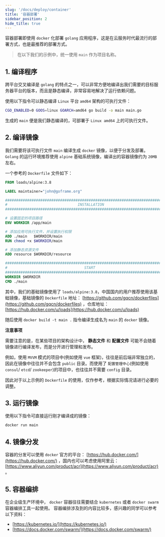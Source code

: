 ```yaml
---
slug: '/docs/deploy/container'
title: '容器部署'
sidebar_position: 2
hide_title: true
---
```


容器部署即使用 `docker` 化部署 `golang` 应用程序，这是在云服务时代最流行的部署方式，也是最推荐的部署方式。

> 在以下我们的示例中，统一使用 `main` 作为项目名称。

## 1\. 编译程序

跨平台交叉编译是 `golang` 的特点之一，可以非常方便地编译出我们需要的目标服务器平台的版本，而且是静态编译，非常容易地解决了运行依赖问题。

使用以下指令可以静态编译 `Linux` 平台 `amd64` 架构的可执行文件：

```bash
CGO_ENABLED=0 GOOS=linux GOARCH=amd64 go build -o main main.go
```

生成的 `main` 便是我们静态编译的，可部署于 `Linux amd64` 上的可执行文件。

## 2\. 编译镜像

我们需要将该可执行文件 `main` 编译生成 `docker` 镜像，以便于分发及部署。 `Golang` 的运行环境推荐使用 `alpine` 基础系统镜像，编译出的容器镜像约为 `20MB` 左右。

一个参考的 `Dockerfile` 文件如下：

```dockerfile
FROM loads/alpine:3.8

LABEL maintainer="john@goframe.org"

###############################################################################
#                                INSTALLATION
###############################################################################

# 设置固定的项目路径
ENV WORKDIR /app/main

# 添加应用可执行文件，并设置执行权限
ADD ./main   $WORKDIR/main
RUN chmod +x $WORKDIR/main

# 添加静态资源文件
ADD resource $WORKDIR/resource

###############################################################################
#                                   START
###############################################################################
WORKDIR $WORKDIR
CMD ./main
```

其中，我们的基础镜像使用了 `loads/alpine:3.8`，中国国内的用户推荐使用该基础镜像，基础镜像的 `Dockerfile` 地址： [https://github.com/gqcn/dockerfiles](https://github.com/gqcn/dockerfiles) ，仓库地址： [https://hub.docker.com/u/loads](https://hub.docker.com/u/loads)

随后使用 `docker build -t main .` 指令编译生成名为 `main` 的 `docker` 镜像。

**注意事项**

需要注意的是，在某些项目的架构设计中， **静态文件** 和 **配置文件** 可能不会随着镜像进行编译发布，而是分开进行管理和发布。

例如，使用 `MVVM` 模式的项目中(例如使用 `vue` 框架)，往往是前后端非常独立的，因此在镜像中往往并不会包含 `public` 目录。而使用了 `配置管理中心`(例如使用 `consul`/ `etcd`/ `zookeeper`)的项目中，也往往并不需要 `config` 目录。

因此对于以上示例的 `Dockerfile` 的使用，仅作参考，根据实际情况请进行必要的调整。

## 3\. 运行镜像

使用以下指令可直接运行刚才编译成的镜像：

```bash
docker run main
```

## 4\. 镜像分发

容器的分发可以使用 `docker` 官方的平台： [https://hub.docker.com/](https://hub.docker.com/) ，国内也可以考虑使用阿里云： [https://www.aliyun.com/product/acr](https://www.aliyun.com/product/acr) 。

## 5\. 容器编排

在企业级生产环境中， `docker` 容器往往需要结合 `kubernetes` 或者 `docker swarm` 容器编排工具一起使用。 容器编排涉及到的内容比较多，感兴趣的同学可以参考以下资料：

- [https://kubernetes.io/](https://kubernetes.io/)
- [https://docs.docker.com/swarm/](https://docs.docker.com/swarm/)